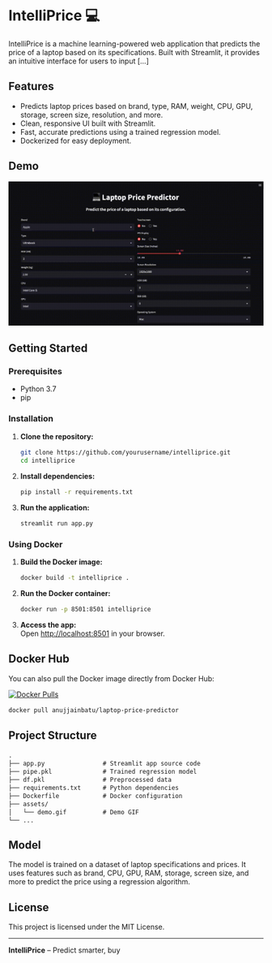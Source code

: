 # IntelliPrice 💻

IntelliPrice is a machine learning-powered web application that predicts the price of a laptop based on its specifications. Built with Streamlit, it provides an intuitive interface for users to input [...]

## Features

- Predicts laptop prices based on brand, type, RAM, weight, CPU, GPU, storage, screen size, resolution, and more.
- Clean, responsive UI built with Streamlit.
- Fast, accurate predictions using a trained regression model.
- Dockerized for easy deployment.

## Demo

![Working Demo](assets/demo.gif)

## Getting Started

### Prerequisites

- Python 3.7
- pip

### Installation

1. **Clone the repository:**
   ```sh
   git clone https://github.com/yourusername/intelliprice.git
   cd intelliprice
   ```

2. **Install dependencies:**
   ```sh
   pip install -r requirements.txt
   ```

3. **Run the application:**
   ```sh
   streamlit run app.py
   ```

### Using Docker

1. **Build the Docker image:**
   ```sh
   docker build -t intelliprice .
   ```

2. **Run the Docker container:**
   ```sh
   docker run -p 8501:8501 intelliprice
   ```

3. **Access the app:**  
   Open [http://localhost:8501](http://localhost:8501) in your browser.

## Docker Hub

You can also pull the Docker image directly from Docker Hub:

[![Docker Pulls](https://img.shields.io/docker/pulls/anujjainbatu/laptop-price-predictor)](https://hub.docker.com/r/anujjainbatu/laptop-price-predictor)

```sh
docker pull anujjainbatu/laptop-price-predictor
```

## Project Structure

```
.
├── app.py                # Streamlit app source code
├── pipe.pkl              # Trained regression model
├── df.pkl                # Preprocessed data
├── requirements.txt      # Python dependencies
├── Dockerfile            # Docker configuration
├── assets/
│   └── demo.gif          # Demo GIF
└── ...
```

## Model

The model is trained on a dataset of laptop specifications and prices. It uses features such as brand, CPU, GPU, RAM, storage, screen size, and more to predict the price using a regression algorithm.

## License

This project is licensed under the MIT License.

---

**IntelliPrice** – Predict smarter, buy
